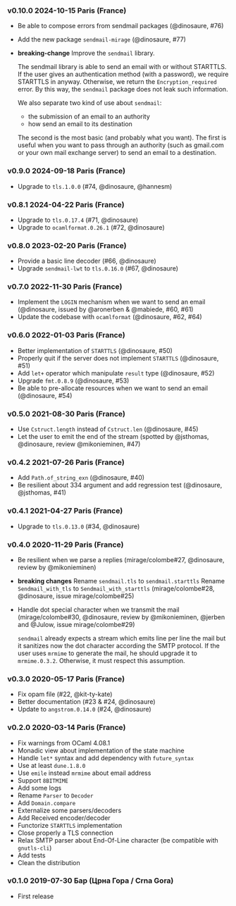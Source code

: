 ### v0.10.0 2024-10-15 Paris (France)

- Be able to compose errors from sendmail packages (@dinosaure, #76)
- Add the new package `sendmail-mirage` (@dinosaure, #77)
- **breaking-change** Improve the `sendmail` library.

  The sendmail library is able to send an email with or without STARTTLS. If
  the user gives an authentication method (with a password), we require STARTTLS
  in anyway. Otherwise, we return the `Encryption_required` error. By this way,
  the `sendmail` package does not leak such information.

  We also separate two kind of use about `sendmail`:
  - the submission of an email to an authority
  - how send an email to its destination

  The second is the most basic (and probably what you want). The first is useful
  when you want to pass through an authority (such as gmail.com or your own
  mail exchange server) to send an email to a destination.

### v0.9.0 2024-09-18 Paris (France)

- Upgrade to `tls.1.0.0` (#74, @dinosaure, @hannesm)

### v0.8.1 2024-04-22 Paris (France)

- Upgrade to `tls.0.17.4` (#71, @dinosaure)
- Upgrade to `ocamlformat.0.26.1` (#72, @dinosaure)

### v0.8.0 2023-02-20 Paris (France)

- Provide a basic line decoder (#66, @dinosaure)
- Upgrade `sendmail-lwt` to `tls.0.16.0` (#67, @dinosaure)

### v0.7.0 2022-11-30 Paris (France)

- Implement the `LOGIN` mechanism when we want to send an email (@dinosaure,
  issued by @aronerben & @mabiede, #60, #61)
- Update the codebase with `ocamlformat` (@dinosaure, #62, #64)

### v0.6.0 2022-01-03 Paris (France)

- Better implementation of `STARTTLS` (@dinosaure, #50)
- Properly quit if the server does not implement `STARTTLS` (@dinosaure, #51)
- Add `let+` operator which manipulate `result` type (@dinosaure, #52)
- Upgrade `fmt.0.8.9` (@dinosaure, #53)
- Be able to pre-allocate resources when we want to send an email (@dinosaure,
  #54)

### v0.5.0 2021-08-30 Paris (France)

- Use `Cstruct.length` instead of `Cstruct.len` (@dinosaure, #45)
- Let the user to emit the end of the stream (spotted by @jsthomas, @dinosaure,
  review @mikonieminen, #47)

### v0.4.2 2021-07-26 Paris (France)

- Add `Path.of_string_exn` (@dinosaure, #40)
- Be resilient about 334 argument and add regression test (@dinosaure,
  @jsthomas, #41)

### v0.4.1 2021-04-27 Paris (France)

- Upgrade to `tls.0.13.0` (#34, @dinosaure)

### v0.4.0 2020-11-29 Paris (France)

- Be resilient when we parse a replies (mirage/colombe#27, @dinosaure, review by
  @mikonieminen)
- **breaking changes**
  Rename `sendmail.tls` to `sendmail.starttls`
  Rename `Sendmail_with_tls` to `Sendmail_with_starttls`
  (mirage/colombe#28, @dinosaure, issue mirage/colombe#25)
- Handle dot special character when we transmit the mail
  (mirage/colombe#30, @dinosaure, review by @mikonieminen, @jerben and @Julow,
  issue mirage/colombe#29)

  `sendmail` already expects a stream which emits line per line the mail
  but it sanitizes now the dot character according the SMTP protocol. If
  the user uses `mrmime` to generate the mail, he should upgrade it to
  `mrmime.0.3.2`. Otherwise, it must respect this assumption.        

### v0.3.0 2020-05-17 Paris (France)

- Fix opam file (#22, @kit-ty-kate)
- Better documentation (#23 & #24, @dinosaure)
- Update to `angstrom.0.14.0` (#24, @dinosaure)

### v0.2.0 2020-03-14 Paris (France)

- Fix warnings from OCaml 4.08.1
- Monadic view about implementation of the state machine 
- Handle `let*` syntax and add dependency with `future_syntax`
- Use at least `dune.1.8.0`
- Use `emile` instead `mrmime` about email address
- Support `8BITMIME`
- Add some logs
- Rename `Parser` to `Decoder`
- Add `Domain.compare`
- Externalize some parsers/decoders
- Add Received encoder/decoder
- Functorize `STARTTLS` implementation
- Close properly a TLS connection
- Relax SMTP parser about End-Of-Line character (be compatible with
  `gnutls-cli`)
- Add tests
- Clean the distribution

### v0.1.0 2019-07-30 Бар (Црна Гора / Crna Gora)

- First release

